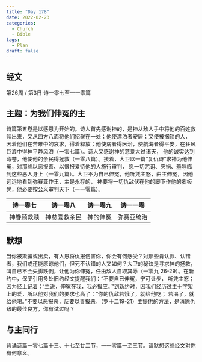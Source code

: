 ```yaml
---
title: "Day 178"
date: 2022-02-23
categories:
  - Church
  - Bible
tags:
  - Plan
draft: false
---
```


## 经文
第26周 / 第3日 诗一零七至一一零篇

## 主题：为我们伸冤的主
诗篇第五卷是以感恩为开始的。诗人首先感谢神的，是神从敌人手中将他的百姓救赎出来，又从四方八面将他们招聚在一处；他使漂泊者安居；又使被捆锁的人，
因着他们在苦难中的哀求，得着释放；他使病者得医治，使航海者得平安，在狂风巨浪中得神平静风浪（一零七篇）。诗人又感谢神的慈爱大过诸天，
他的诚实达到穹苍，他使他的余民得拯救（一零八篇）。接着，大卫以一篇“复仇诗”求神为他伸冤，对那些以恶报善、以恨报爱待他的人施行审判，
愿一切咒诅、灾祸、羞辱临到这些恶人身上（一零九篇）。大卫不为自已伸冤，他听凭主怒，由主伸冤，因他远远地看到弥赛亚作王，主是永存的，
神要将一切仇敌伏在他的脚下作他的脚板凳，他必要按公义审判天下（一一零篇）。

|  诗一零七   |   诗一零八   |  诗一零九  |  诗一一零   |
|:-------:|:--------:|:------:|:-------:|
|  神眷顾救赎  |  神慈爱救余民  |  神的伸冤  |  弥赛亚统治  |

## 默想
当你被欺骗或出卖，有人恩将仇报伤害你，你会有何感受？对那些肯认罪、认错者，我们或还能原谅他们，但死不认错的人又如何？大卫的秘诀是寻求神的拯救，
叫自已不会失脚跌倒，让他为你伸冤，任由敌人自取其辱（一零九   26-29）。在新约中，保罗引用多处旧约经文提醒我们：“不要自已伸冤，宁可让步，
听凭主怒；因为经上记着：‘主说，伸冤在我，我必报应。’”到新约时，因我们经历过主十字架上的爱，所以他对我们的要求也高了：“你的仇敌若饿了，就给他吃；
若渴了，就给他喝。”不要以恶报恶，反要以善报恶。（罗十二19-21）主提供的方法，是消除仇敌的最佳良方，你有试过吗？

## 与主同行
背诵诗篇一零七篇十三、十七至廿二节，一一零篇一至三节。请默想这些经文对你有何意义。


[comment]: <> (## 附录)

